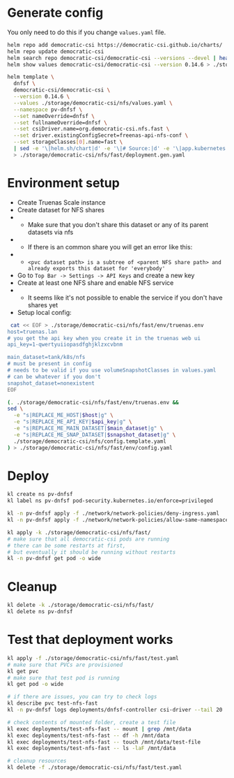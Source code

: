 
# Generate config

You only need to do this if you change `values.yaml` file.

```bash
helm repo add democratic-csi https://democratic-csi.github.io/charts/
helm repo update democratic-csi
helm search repo democratic-csi/democratic-csi --versions --devel | head
helm show values democratic-csi/democratic-csi --version 0.14.6 > ./storage/democratic-csi/default-values.yaml
```

```bash
helm template \
  dnfsf \
  democratic-csi/democratic-csi \
  --version 0.14.6 \
  --values ./storage/democratic-csi/nfs/values.yaml \
  --namespace pv-dnfsf \
  --set nameOverride=dnfsf \
  --set fullnameOverride=dnfsf \
  --set csiDriver.name=org.democratic-csi.nfs.fast \
  --set driver.existingConfigSecret=freenas-api-nfs-conf \
  --set storageClasses[0].name=fast \
  | sed -e '\|helm.sh/chart|d' -e '\|# Source:|d' -e '\|app.kubernetes.io/managed-by: Helm|d' -e '\|app.kubernetes.io/instance:|d' \
  > ./storage/democratic-csi/nfs/fast/deployment.gen.yaml
```

# Environment setup

- Create Truenas Scale instance
- Create dataset for NFS shares
- - Make sure that you don't share this dataset or any of its parent datasets via nfs
- - If there is an common share you will get an error like this:
- - `<pvc dataset path> is a subtree of <parent NFS share path> and already exports this dataset for 'everybody'`
- Go to `Top Bar -> Settings -> API Keys` and create a new key
- Create at least one NFS share and enable NFS service
- - It seems like it's not possible to enable the service if you don't have shares yet
- Setup local config:
```bash
 cat << EOF > ./storage/democratic-csi/nfs/fast/env/truenas.env
host=truenas.lan
# you get the api key when you create it in the truenas web ui
api_key=1-qwertyuiiopasdfghjklzxcvbnm

main_dataset=tank/k8s/nfs
# must be present in config
# needs to be valid if you use volumeSnapshotClasses in values.yaml
# can be whatever if you don't
snapshot_dataset=nonexistent
EOF

(. ./storage/democratic-csi/nfs/fast/env/truenas.env &&
sed \
  -e "s|REPLACE_ME_HOST|$host|g" \
  -e "s|REPLACE_ME_API_KEY|$api_key|g" \
  -e "s|REPLACE_ME_MAIN_DATASET|$main_dataset|g" \
  -e "s|REPLACE_ME_SNAP_DATASET|$snapshot_dataset|g" \
  ./storage/democratic-csi/nfs/config.template.yaml
) > ./storage/democratic-csi/nfs/fast/env/config.yaml
```

# Deploy

```bash
kl create ns pv-dnfsf
kl label ns pv-dnfsf pod-security.kubernetes.io/enforce=privileged

kl -n pv-dnfsf apply -f ./network/network-policies/deny-ingress.yaml
kl -n pv-dnfsf apply -f ./network/network-policies/allow-same-namespace.yaml

kl apply -k ./storage/democratic-csi/nfs/fast/
# make sure that all democratic-csi pods are running
# there can be some restarts at first,
# but eventually it should be running without restarts
kl -n pv-dnfsf get pod -o wide
```

# Cleanup

```bash
kl delete -k ./storage/democratic-csi/nfs/fast/
kl delete ns pv-dnfsf
```

# Test that deployment works

```bash
kl apply -f ./storage/democratic-csi/nfs/fast/test.yaml
# make sure that PVCs are provisioned
kl get pvc
# make sure that test pod is running
kl get pod -o wide

# if there are issues, you can try to check logs
kl describe pvc test-nfs-fast
kl -n pv-dnfsf logs deployments/dnfsf-controller csi-driver --tail 20

# check contents of mounted folder, create a test file
kl exec deployments/test-nfs-fast -- mount | grep /mnt/data
kl exec deployments/test-nfs-fast -- df -h /mnt/data
kl exec deployments/test-nfs-fast -- touch /mnt/data/test-file
kl exec deployments/test-nfs-fast -- ls -laF /mnt/data

# cleanup resources
kl delete -f ./storage/democratic-csi/nfs/fast/test.yaml
```
